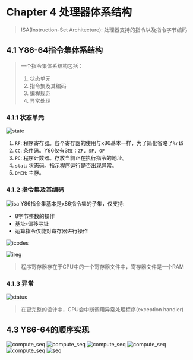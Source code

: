 # Chapter 4 处理器体系结构

> ISA(Instruction-Set Architecture): 处理器支持的指令以及指令字节编码

## 4.1 Y86-64指令集体系结构

> 一个指令集体系结构包括：
> 1. 状态单元
> 2. 指令集及其编码
> 3. 编程规范
> 4. 异常处理

### 4.1.1 状态单元

![state](./state.png)
1. `RF`: 程序寄存器。各个寄存器的使用与x86基本一样，为了简化省略了`%r15`
2. `CC`: 条件码。Y86仅有3位：`ZF, SF, OF`
3. `PC`: 程序计数器。存放当前正在执行指令的地址。
4. `stat`: 状态码。指示程序运行是否出现异常。
5. `DMEM`: 主存。

### 4.1.2 指令集及其编码

![isa](./isa.png)
Y86指令集基本是x86指令集的子集，仅支持:
- 8字节整数的操作
- 基址-偏移寻址
- 运算指令仅能对寄存器进行操作

![icodes](./icodes.png)

![ireg](./ireg.png)
> 程序寄存器存在于CPU中的一个寄存器文件中，寄存器文件是一个RAM

### 4.1.3 异常

![status](./status.png)

> 在更完整的设计中，CPU会中断调用异常处理程序(exception handler)

## 4.3 Y86-64的顺序实现

![compute_seq](./comput_seq1.png)
![compute_seq](./comput_seq2.png)
![compute_seq](./comput_seq3.png)
![compute_seq](./comput_seq4.png)
![compute_seq](./comput_seq5.png)
![seq](./seq.png)

```

```